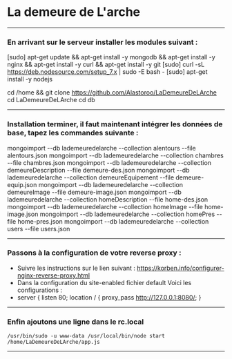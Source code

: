 # La demeure de L'arche

---

### En arrivant sur le serveur installer les modules suivant :
[sudo] apt-get update && apt-get install -y mongodb && apt-get install -y nginx && apt-get install -y curl && apt-get install -y git
[sudo] curl -sL https://deb.nodesource.com/setup_7.x | sudo -E bash -
[sudo] apt-get install -y nodejs

cd /home  && git clone https://github.com/Alastoroo/LaDemeureDeLArche
cd LaDemeureDeLArche
cd db

---

### Installation terminer, il faut maintenant intégrer les données de base, tapez les commandes suivante :
mongoimport --db lademeuredelarche --collection alentours --file alentours.json
mongoimport --db lademeuredelarche --collection chambres --file chambres.json
mongoimport --db lademeuredelarche --collection demeureDescription --file demeure-des.json
mongoimport --db lademeuredelarche --collection demeureEquipement --file demeure-equip.json
mongoimport --db lademeuredelarche --collection demeureImage --file demeure-image.json
mongoimport --db lademeuredelarche --collection homeDescription --file home-des.json
mongoimport --db lademeuredelarche --collection homeImage --file home-image.json
mongoimport --db lademeuredelarche --collection homePres --file home-pres.json
mongoimport --db lademeuredelarche --collection users --file users.json

---

### Passons à la configuration de votre reverse proxy :

- Suivre les instructions sur le lien suivant : https://korben.info/configurer-nginx-reverse-proxy.html
- Dans la configuration du site-enabled   fichier default Voici les configurations : 
- server {
        listen   80;
        location / {
                proxy_pass         http://127.0.0.1:8080/;
        }


---

### Enfin ajoutons une ligne dans le rc.local
    /usr/bin/sudo -u www-data /usr/local/bin/node start /home/LaDemeureDeLArche/app.js

---








